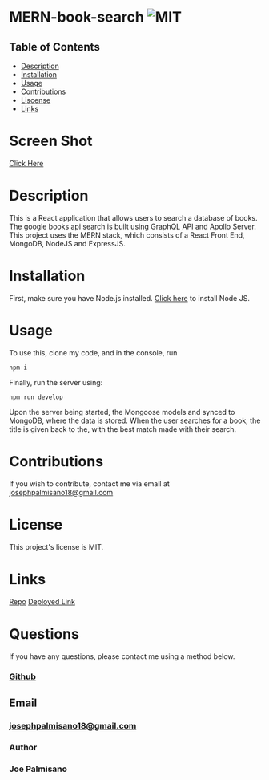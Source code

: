 # MERN-book-search ![MIT](https://img.shields.io/badge/License-MIT-blue.svg)

## Table of Contents

- [Description](#description)
- [Installation](#installation)
- [Usage](#usage)
- [Contributions](#contributions)
- [Liscense](#license)
- [Links](#links)

# Screen Shot

[Click Here](https://drive.google.com/file/d/1s3fG4lNIx6JLuI1l_IKpE40ryEcdaC-5/view)

# Description

This is a React application that allows users to search a database of books. The google books api search is built using GraphQL API and Apollo Server. This project uses the MERN stack, which consists of a React Front End, MongoDB, NodeJS and ExpressJS.

# Installation

First, make sure you have Node.js installed. [Click here](https://nodejs.org/en/download/) to install Node JS.

# Usage

To use this, clone my code, and in the console, run

```
npm i
```

Finally, run the server using:

```
npm run develop
```

Upon the server being started, the Mongoose models and synced to MongoDB, where the data is stored. When the user searches for a book, the title is given back to the, with the best match made with their search.

# Contributions

If you wish to contribute, contact me via email at josephpalmisano18@gmail.com

# License

This project's license is MIT.

# Links

[Repo](https://github.com/joepamedia/MERN-book-search)
[Deployed Link](https://mysterious-scrubland-24592.herokuapp.com/)

# Questions

If you have any questions, please contact me using a method below.

### [Github](https://github.com/joepamedia/)

## Email

### josephpalmisano18@gmail.com

### Author

### Joe Palmisano
